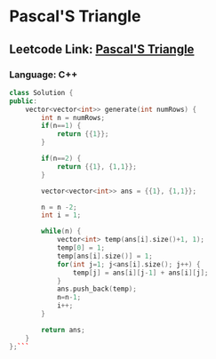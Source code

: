 # Pascal'S Triangle

## Leetcode Link: [Pascal'S Triangle](https://leetcode.com/problems/pascals-triangle/)
### Language: C++

```cpp
class Solution {
public:
    vector<vector<int>> generate(int numRows) {
        int n = numRows;
        if(n==1) {
            return {{1}};
        }

        if(n==2) {
            return {{1}, {1,1}};
        }

        vector<vector<int>> ans = {{1}, {1,1}};

        n = n -2;
        int i = 1;

        while(n) {
            vector<int> temp(ans[i].size()+1, 1);
            temp[0] = 1;
            temp[ans[i].size()] = 1;
            for(int j=1; j<ans[i].size(); j++) {
                temp[j] = ans[i][j-1] + ans[i][j];
            }
            ans.push_back(temp);
            n=n-1;
            i++;
        }

        return ans;
    }
};```



